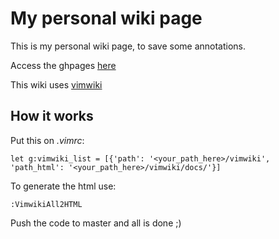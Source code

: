 # My personal wiki page
This is my personal wiki page, to save some annotations.

Access the ghpages [here](https://alanyoshida.github.io/vimwiki/)

This wiki uses [vimwiki](https://github.com/vimwiki/vimwiki)

## How it works

Put this on *.vimrc*:

`let g:vimwiki_list = [{'path': '<your_path_here>/vimwiki', 'path_html': '<your_path_here>/vimwiki/docs/'}]`

To generate the html use:

`:VimwikiAll2HTML`

Push the code to master and all is done ;)
